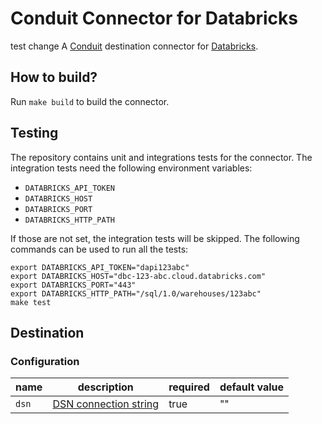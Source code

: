 # Conduit Connector for Databricks
test change
A [Conduit](https://conduit.io) destination connector for [Databricks](https://www.databricks.com/).

## How to build?
Run `make build` to build the connector.

## Testing
The repository contains unit and integrations tests for the connector. The integration tests need the following 
environment variables:
* `DATABRICKS_API_TOKEN`
* `DATABRICKS_HOST`
* `DATABRICKS_PORT`
* `DATABRICKS_HTTP_PATH`

If those are not set, the integration tests will be skipped. The following commands can be used to run all the tests:
```shell
export DATABRICKS_API_TOKEN="dapi123abc"
export DATABRICKS_HOST="dbc-123-abc.cloud.databricks.com"
export DATABRICKS_PORT="443"
export DATABRICKS_HTTP_PATH="/sql/1.0/warehouses/123abc"
make test
```

## Destination

### Configuration

| name  | description                                                                                                            | required | default value |
|-------|------------------------------------------------------------------------------------------------------------------------|----------|---------------|
| `dsn` | [DSN connection string](https://docs.databricks.com/dev-tools/go-sql-driver.html#connect-with-a-dsn-connection-string) | true     | ""            |
